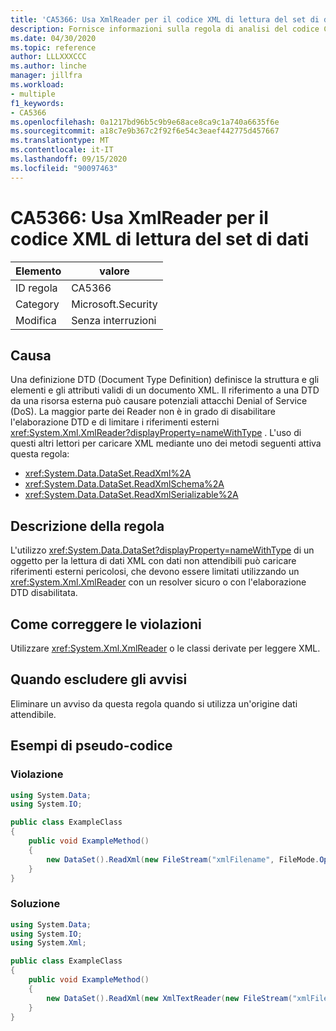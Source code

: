 ```yaml
---
title: 'CA5366: Usa XmlReader per il codice XML di lettura del set di dati'
description: Fornisce informazioni sulla regola di analisi del codice CA5366, incluse le cause, su come correggere le violazioni e quando eliminarlo.
ms.date: 04/30/2020
ms.topic: reference
author: LLLXXXCCC
ms.author: linche
manager: jillfra
ms.workload:
- multiple
f1_keywords:
- CA5366
ms.openlocfilehash: 0a1217bd96b5c9b9e68ace8ca9c1a740a6635f6e
ms.sourcegitcommit: a18c7e9b367c2f92f6e54c3eaef442775d457667
ms.translationtype: MT
ms.contentlocale: it-IT
ms.lasthandoff: 09/15/2020
ms.locfileid: "90097463"
---
```

# <a name="ca5366-use-xmlreader-for-dataset-read-xml"></a>CA5366: Usa XmlReader per il codice XML di lettura del set di dati

|Elemento|valore|
|-|-|
|ID regola|CA5366|
|Category|Microsoft.Security|
|Modifica|Senza interruzioni|

## <a name="cause"></a>Causa

Una definizione DTD (Document Type Definition) definisce la struttura e gli elementi e gli attributi validi di un documento XML. Il riferimento a una DTD da una risorsa esterna può causare potenziali attacchi Denial of Service (DoS). La maggior parte dei Reader non è in grado di disabilitare l'elaborazione DTD e di limitare i riferimenti esterni <xref:System.Xml.XmlReader?displayProperty=nameWithType> . L'uso di questi altri lettori per caricare XML mediante uno dei metodi seguenti attiva questa regola:
- <xref:System.Data.DataSet.ReadXml%2A>
- <xref:System.Data.DataSet.ReadXmlSchema%2A>
- <xref:System.Data.DataSet.ReadXmlSerializable%2A>

## <a name="rule-description"></a>Descrizione della regola

L'utilizzo <xref:System.Data.DataSet?displayProperty=nameWithType> di un oggetto per la lettura di dati XML con dati non attendibili può caricare riferimenti esterni pericolosi, che devono essere limitati utilizzando un <xref:System.Xml.XmlReader> con un resolver sicuro o con l'elaborazione DTD disabilitata.

## <a name="how-to-fix-violations"></a>Come correggere le violazioni

Utilizzare <xref:System.Xml.XmlReader> o le classi derivate per leggere XML.

## <a name="when-to-suppress-warnings"></a>Quando escludere gli avvisi

Eliminare un avviso da questa regola quando si utilizza un'origine dati attendibile.

## <a name="pseudo-code-examples"></a>Esempi di pseudo-codice

### <a name="violation"></a>Violazione

```csharp
using System.Data;
using System.IO;

public class ExampleClass
{
    public void ExampleMethod()
    {
        new DataSet().ReadXml(new FileStream("xmlFilename", FileMode.Open));
    }
}
```

### <a name="solution"></a>Soluzione

```csharp
using System.Data;
using System.IO;
using System.Xml;

public class ExampleClass
{
    public void ExampleMethod()
    {
        new DataSet().ReadXml(new XmlTextReader(new FileStream("xmlFilename", FileMode.Open)));
    }
}
```
